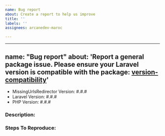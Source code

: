 ```yaml
---
name: Bug report
about: Create a report to help us improve
title: ''
labels: ''
assignees: arcanedev-maroc

---
```


---
name: "Bug report"
about: 'Report a general package issue. Please ensure your Laravel version is compatible with the package: [version-compatibility](https://github.com/ARCANEDEV/MissingUrlsRedirector/blob/master/_docs/1-Installation-and-Setup.md#version-compatibility)'
---

- MissingUrlsRedirector Version: #.#.#
- Laravel Version: #.#.#
- PHP Version: #.#.#

### Description:


### Steps To Reproduce:
